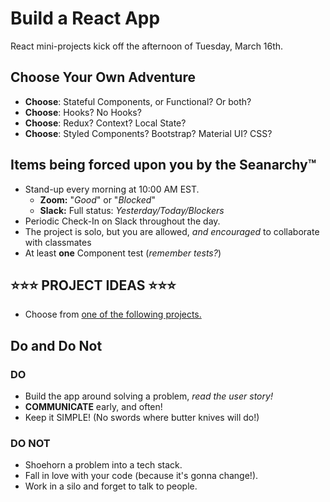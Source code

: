# Build a React App

React mini-projects kick off the afternoon of Tuesday, March 16th.

## Choose Your Own Adventure

* **Choose**: Stateful Components, or Functional? Or both?
* **Choose**: Hooks? No Hooks?
* **Choose**: Redux? Context? Local State?
* **Choose**: Styled Components? Bootstrap? Material UI? CSS?


## Items being forced upon you by the Seanarchy™

* Stand-up every morning at 10:00 AM EST.
  * **Zoom:** "_Good_" or "_Blocked_"
  * **Slack:** Full status: _Yesterday/Today/Blockers_
* Periodic Check-In on Slack throughout the day.
* The project is solo, but you are allowed, _and encouraged_ to collaborate with classmates
* At least **one** Component test (_remember tests?_)

## ⭐️⭐️⭐️ PROJECT IDEAS ⭐️⭐️⭐️

* Choose from [one of the following projects.](./PROJECT_IDEAS.md)

## Do and Do Not

### DO

* Build the app around solving a problem, _read the user story!_
* __COMMUNICATE__ early, and often!
* Keep it SIMPLE! (No swords where butter knives will do!)

### DO NOT

* Shoehorn a problem into a tech stack.
* Fall in love with your code (because it's gonna change!).
* Work in a silo and forget to talk to people.
